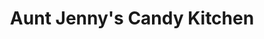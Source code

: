 ---
title: "Aunt Jenny's Candy Kitchen"
url: /wisconsin-dells/aunt-jennys-candy-kitchen/
shop: Süßwaren
---